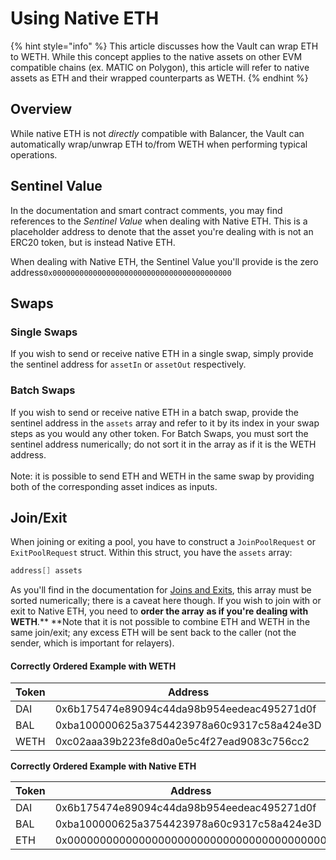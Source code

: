# Using Native ETH

{% hint style="info" %}
This article discusses how the Vault can wrap ETH to WETH. While this concept applies to the native assets on other EVM compatible chains (ex. MATIC on Polygon), this article will refer to native assets as ETH and their wrapped counterparts as WETH.
{% endhint %}

## Overview

While native ETH is not _directly_ compatible with Balancer, the Vault can automatically wrap/unwrap ETH to/from WETH when performing typical operations.

## Sentinel Value

In the documentation and smart contract comments, you may find references to the _Sentinel Value_ when dealing with Native ETH. This is a placeholder address to denote that the asset you're dealing with is not an ERC20 token, but is instead Native ETH.

When dealing with Native ETH, the Sentinel Value you'll provide is the zero address`0x0000000000000000000000000000000000000000`

## Swaps

### Single Swaps

If you wish to send or receive native ETH in a single swap, simply provide the sentinel address for `assetIn` or `assetOut` respectively.

### Batch Swaps

If you wish to send or receive native ETH in a batch swap, provide the sentinel address in the `assets` array and refer to it by its index in your swap steps as you would any other token. For Batch Swaps, you must sort the sentinel address numerically; do not sort it in the array as if it is the WETH address.\
\
Note: it is possible to send ETH and WETH in the same swap by providing both of the corresponding asset indices as inputs.

## Join/Exit

When joining or exiting a pool, you have to construct a `JoinPoolRequest` or `ExitPoolRequest` struct. Within this struct, you have the `assets` array:

```cpp
address[] assets
```

As you'll find in the documentation for [Joins and Exits](../resources/joins-and-exits/), this array must be sorted numerically; there is a caveat here though. If you wish to join with or exit to Native ETH, you need to **order the array** **as if you're dealing with WETH**.** **Note that it is not possible to combine ETH and WETH in the same join/exit; any excess ETH will be sent back to the caller (not the sender, which is important for relayers).

#### Correctly Ordered Example with WETH

| Token | Address                                    |
| ----- | ------------------------------------------ |
| DAI   | 0x6b175474e89094c44da98b954eedeac495271d0f |
| BAL   | 0xba100000625a3754423978a60c9317c58a424e3D |
| WETH  | 0xc02aaa39b223fe8d0a0e5c4f27ead9083c756cc2 |

**Correctly Ordered Example with Native ETH**

| Token | Address                                    |
| ----- | ------------------------------------------ |
| DAI   | 0x6b175474e89094c44da98b954eedeac495271d0f |
| BAL   | 0xba100000625a3754423978a60c9317c58a424e3D |
| ETH   | 0x0000000000000000000000000000000000000000 |
